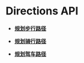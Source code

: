 # Directions API<a name="ZH-CN_TOPIC_0000001099501094"></a>

-   **[规划步行路径](directions-walking.md)**  

-   **[规划骑行路径](directions-bicycling.md)**  

-   **[规划驾车路径](directions-driving.md)**  


